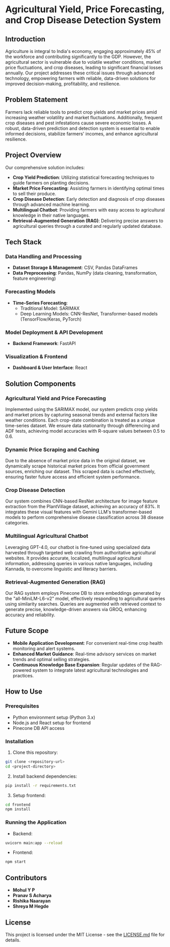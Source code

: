 # Agricultural Yield, Price Forecasting, and Crop Disease Detection System

## Introduction
Agriculture is integral to India's economy, engaging approximately 45% of the workforce and contributing significantly to the GDP. However, the agricultural sector is vulnerable due to volatile weather conditions, market price fluctuations, and crop diseases, leading to significant financial losses annually. Our project addresses these critical issues through advanced technology, empowering farmers with reliable, data-driven solutions for improved decision-making, profitability, and resilience.

## Problem Statement
Farmers lack reliable tools to predict crop yields and market prices amid increasing weather volatility and market fluctuations. Additionally, frequent crop diseases and pest infestations cause severe economic losses. A robust, data-driven prediction and detection system is essential to enable informed decisions, stabilize farmers' incomes, and enhance agricultural resilience.

## Project Overview
Our comprehensive solution includes:
- **Crop Yield Prediction**: Utilizing statistical forecasting techniques to guide farmers on planting decisions.
- **Market Price Forecasting**: Assisting farmers in identifying optimal times to sell their produce.
- **Crop Disease Detection**: Early detection and diagnosis of crop diseases through advanced machine learning.
- **Multilingual Chatbot**: Providing farmers with easy access to agricultural knowledge in their native languages.
- **Retrieval-Augmented Generation (RAG)**: Delivering precise answers to agricultural queries through a curated and regularly updated database.

## Tech Stack
### Data Handling and Processing
- **Dataset Storage & Management**: CSV, Pandas DataFrames
- **Data Preprocessing**: Pandas, NumPy (data cleaning, transformation, feature engineering)

### Forecasting Models
- **Time-Series Forecasting**:
  - Traditional Model: SARIMAX
  - Deep Learning Models: CNN-ResNet, Transformer-based models (TensorFlow/Keras, PyTorch)

### Model Deployment & API Development
- **Backend Framework**: FastAPI

### Visualization & Frontend
- **Dashboard & User Interface**: React

## Solution Components
### Agricultural Yield and Price Forecasting
Implemented using the SARIMAX model, our system predicts crop yields and market prices by capturing seasonal trends and external factors like weather conditions. Each crop-state combination is treated as a unique time-series dataset. We ensure data stationarity through differencing and ADF tests, achieving model accuracies with R-square values between 0.5 to 0.6.

### Dynamic Price Scraping and Caching
Due to the absence of market price data in the original dataset, we dynamically scrape historical market prices from official government sources, enriching our dataset. This scraped data is cached effectively, ensuring faster future access and efficient system performance.

### Crop Disease Detection
Our system combines CNN-based ResNet architecture for image feature extraction from the PlantVillage dataset, achieving an accuracy of 83%. It integrates these visual features with Gemini LLM's transformer-based models to perform comprehensive disease classification across 38 disease categories.

### Multilingual Agricultural Chatbot
Leveraging GPT-4.0, our chatbot is fine-tuned using specialized data harvested through targeted web crawling from authoritative agricultural websites. It provides accurate, localized, multilingual agricultural information, addressing queries in various native languages, including Kannada, to overcome linguistic and literacy barriers.

### Retrieval-Augmented Generation (RAG)
Our RAG system employs Pinecone DB to store embeddings generated by the "all-MiniLM-L6-v2" model, effectively responding to agricultural queries using similarity searches. Queries are augmented with retrieved context to generate precise, knowledge-driven answers via GROQ, enhancing accuracy and reliability.

## Future Scope
- **Mobile Application Development**: For convenient real-time crop health monitoring and alert systems.
- **Enhanced Market Guidance**: Real-time advisory services on market trends and optimal selling strategies.
- **Continuous Knowledge Base Expansion**: Regular updates of the RAG-powered system to integrate latest agricultural technologies and practices.

## How to Use
### Prerequisites
- Python environment setup (Python 3.x)
- Node.js and React setup for frontend
- Pinecone DB API access

### Installation
1. Clone this repository:
```bash
git clone <repository-url>
cd <project-directory>
```

2. Install backend dependencies:
```bash
pip install -r requirements.txt
```

3. Setup frontend:
```bash
cd frontend
npm install
```

### Running the Application
- Backend:
```bash
uvicorn main:app --reload
```
- Frontend:
```bash
npm start
```

## Contributors
- **Mohul Y P**
- **Pranav S Acharya**
- **Rishika Naarayan**
- **Shreya M Hegde**

## License
This project is licensed under the MIT License - see the [LICENSE.md](LICENSE.md) file for details.

